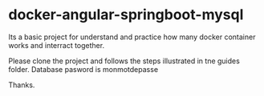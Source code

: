 # docker-angular-springboot-mysql
Its a basic project for understand and practice how many docker container works and interract together.

Please clone the project and follows the steps illustrated in tne guides folder.
Database pasword is monmotdepasse

Thanks.
